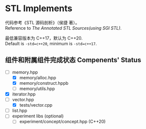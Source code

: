 # STL Implements
代码参考《STL 源码剖析》（侯捷 著）。  
Reference to *The Annotated STL Sources(using SGI STL)*.   

最低兼容版本为 C++17，默认为 C++20.  
Default is `-std=c++20`, minimum is `-std=c++17`.  

## 组件和附属组件完成状态 Compenents' Status
- [ ] memory.hpp
  - [x] memory/alloc.hpp
  - [x] memory/construct.hppb
  - [ ] memory/utils.hpp
- [x] iterator.hpp
- [ ] vector.hpp
  - [x] tests/vector.cpp
- [ ] list.hpp
- [ ] experiment libs (optional)
  - [ ] experiment/concept/concept.hpp (C++20)